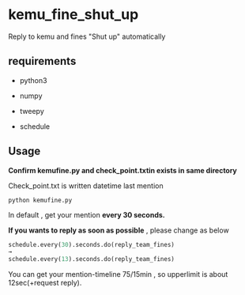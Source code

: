 # kemu_fine_shut_up
Reply to kemu and fines  "Shut up" automatically

## requirements
- python3

- numpy

- tweepy

- schedule


## Usage

__Confirm kemufine.py and check_point.txtin exists in same directory__

Check_point.txt is written datetime last mention

~~~
python kemufine.py
~~~

In default , get your mention __every 30 seconds.__

__If you wants to reply as soon as possible__ , please change as below

~~~python
schedule.every(30).seconds.do(reply_team_fines)
→
schedule.every(13).seconds.do(reply_team_fines)
~~~

You can get your mention-timeline 75/15min , so upperlimit is about 12sec(+request reply).
